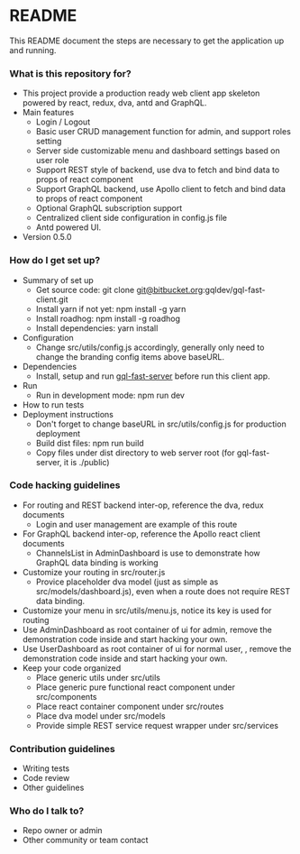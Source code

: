 # README #

This README document the steps are necessary to get the application up and running.

### What is this repository for? ###

* This project provide a production ready web client app skeleton powered by react, redux, dva, antd and GraphQL.
* Main features
    * Login / Logout
    * Basic user CRUD management function for admin, and support roles setting
    * Server side customizable menu and dashboard settings based on user role
    * Support REST style of backend, use dva to fetch and bind data to props of react component
    * Support GraphQL backend, use Apollo client to fetch and bind data to props of react component
    * Optional GraphQL subscription support
    * Centralized client side configuration in config.js file
    * Antd powered UI.
* Version 0.5.0

### How do I get set up? ###

* Summary of set up
    * Get source code: git clone git@bitbucket.org:gqldev/gql-fast-client.git
    * Install yarn if not yet: npm install -g yarn
    * Install roadhog: npm install -g roadhog
    * Install dependencies: yarn install
* Configuration
    * Change src/utils/config.js accordingly, generally only need to change the branding config items above baseURL.
* Dependencies
    * Install, setup and run [gql-fast-server](https://bitbucket.org/gqldev/gql-fast-server/overview) before run this client app.
* Run
    * Run in development mode: npm run dev 
* How to run tests
* Deployment instructions
    * Don't forget to change baseURL in src/utils/config.js for production deployment
    * Build dist files: npm run build
    * Copy files under dist directory to web server root (for gql-fast-server, it is ./public)
    
### Code hacking guidelines ###

* For routing and REST backend inter-op, reference the dva, redux documents
    * Login and user management are example of this route
* For GraphQL backend inter-op, reference the Apollo react client documents
    * ChannelsList in AdminDashboard is use to demonstrate how GraphQL data binding is working
* Customize your routing in src/router.js
    * Provice placeholder dva model (just as simple as src/models/dashboard.js), even when a route does not require REST data binding.
* Customize your menu in src/utils/menu.js, notice its key is used for routing
* Use AdminDashboard as root container of ui for admin, remove the demonstration code inside and start hacking your own.
* Use UserDashboard as root container of ui for normal user, , remove the demonstration code inside and start hacking your own.
* Keep your code organized
    * Place generic utils under src/utils
    * Place generic pure functional react component under src/components
    * Place react container component under src/routes
    * Place dva model under src/models
    * Provide simple REST service request wrapper under src/services

### Contribution guidelines ###

* Writing tests
* Code review
* Other guidelines

### Who do I talk to? ###

* Repo owner or admin
* Other community or team contact